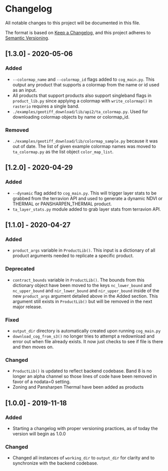 # Changelog

All notable changes to this project will be documented in this file.

The format is based on [Keep a Changelog](https://keepachangelog.com/en/1.0.0/),
and this project adheres to [Semantic Versioning](https://semver.org/spec/v2.0.0.html).


## [1.3.0] - 2020-05-06

### Added
- `--colormap_name` and `--colormap_id` flags added to `cog_main.py`. This output any product that supports a colormap from the name or id used as an input.
- All products that support products also support singleband flags in `product_lib.py` since applying a colormap with `write_colormap()` in `rasterio` requires a single band.
- `./examples/geotiff_download/lib/api2/ta_colormap.py`. Used for downloading colormap objects by name or colormap_id.

### Removed
- `./examples/geotiff_download/lib/colormap_sample.py` because it was out of date. The list of given example colormap names was moved to `ta_colormap.py` as the list object `color_map_list`.


## [1.2.0] - 2020-04-29

### Added
- `--dynamic` flag added to `cog_main.py`. This will trigger layer stats to be grabbed from the terravion API and used to generate a dynamic NDVI or THERMAL or PANSHARPEN_THERMAL product.
- `ta_layer_stats.py` module added to grab layer stats from terravion API.


## [1.1.0] - 2020-04-27

### Added
- `product_args` variable in `ProductLib()`. This input is a dictionary of all product arguments needed to replicate a specific product.

### Deprecated
- `contract_bounds` variable in `ProductLib()`. The bounds from this dictionary object have been moved to the keys `nc_lower_bound` and `nc_upper_bound` and `nir_lower_bound` and `nir_upper_bound` inside of the new `product_args` argument detailed above in the Added section. This argument still exists in `ProductLib()` but will be removed in the next major release.

### Fixed
- `output_dir` directory is automatically created upon running `cog_main.py`
- `download_cog_from_s3()` no longer tries to attempt a redownload and error out when file already exists. It now just checks to see if file is there and then moves on.

### Changed
- `ProductLib()` is updated to reflect backend codebase. Band 8 is no longer an alpha channel so those lines of code have been removed in favor of a nodata=0 setting.
- Zoning and Pansharpen Thermal have been added as products


## [1.0.0] - 2019-11-18

### Added
- Starting a changelog with proper versioning practices, as of today the version will begin as 1.0.0

### Changed
- Changed all instances of `working_dir` to `output_dir` for clarity and to synchronize with the backend codebase.